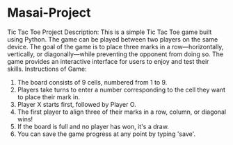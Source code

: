 # Masai-Project
Tic Tac Toe
Project Description:
This is a simple Tic Tac Toe game built using Python. The game can be played between two players on the same device. The goal of the game is to place three marks in a row—horizontally, vertically, or diagonally—while preventing the opponent from doing so. The game provides an interactive interface for users to enjoy and test their skills.
Instructions of Game:
1. The board consists of 9 cells, numbered from 1 to 9.
2. Players take turns to enter a number corresponding to the cell they want to place their mark in.
3. Player X starts first, followed by Player O.
4. The first player to align three of their marks in a row, column, or diagonal wins!
5. If the board is full and no player has won, it's a draw.
6. You can save the game progress at any point by typing 'save'.
